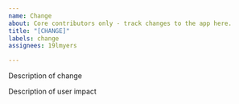 ```yaml
---
name: Change
about: Core contributors only - track changes to the app here.
title: "[CHANGE]"
labels: change
assignees: 19lmyers

---
```


Description of change

Description of user impact
